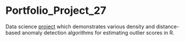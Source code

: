 # Portfolio_Project_27
Data science [project](https://johnpaulinepineda.github.io/Portfolio_Project_27/) which demonstrates various density and distance-based anomaly detection algorithms for estimating outlier scores in R.
